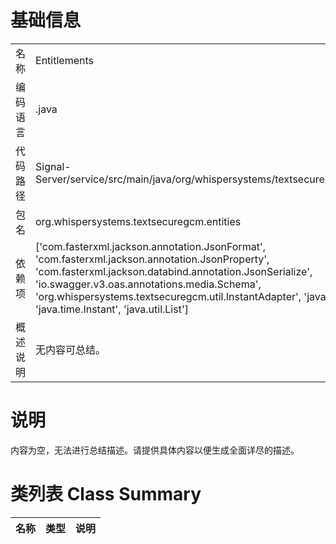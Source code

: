 # 基础信息

|      |      |
|------|------|
| 名称 | Entitlements |
| 编码语言 | .java |
| 代码路径 | Signal-Server/service/src/main/java/org/whispersystems/textsecuregcm/entities/Entitlements.java |
| 包名 | org.whispersystems.textsecuregcm.entities |
| 依赖项 | ['com.fasterxml.jackson.annotation.JsonFormat', 'com.fasterxml.jackson.annotation.JsonProperty', 'com.fasterxml.jackson.databind.annotation.JsonSerialize', 'io.swagger.v3.oas.annotations.media.Schema', 'org.whispersystems.textsecuregcm.util.InstantAdapter', 'javax.annotation.Nullable', 'java.time.Instant', 'java.util.List'] |
| 概述说明 | 无内容可总结。 |

# 说明

内容为空，无法进行总结描述。请提供具体内容以便生成全面详尽的描述。

# 类列表 Class Summary

| 名称   | 类型  | 说明 |
|-------|------|-------------|




